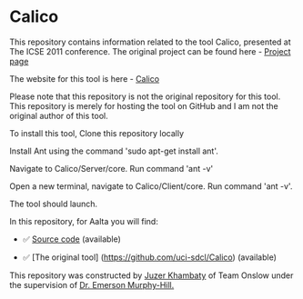 Calico
======

This repository contains information related to the tool Calico, presented at The ICSE 2011 conference. The original project can be found here - <a href="https://github.com/uci-sdcl/Calico">Project page</a>

The website for this tool is here - 
<a href = "http://sdcl.ics.uci.edu/research/calico/"> Calico </a>

Please note that this repository is not the original repository for this tool. This repository is merely for hosting the tool on GitHub and I am not the original author of this tool.

To install this tool, Clone this repository locally

Install Ant using the command 'sudo apt-get install ant'.

Navigate to Calico/Server/core. Run command 'ant -v'

Open a new terminal, navigate to Calico/Client/core. Run command 'ant -v'.

The tool should launch.


In this repository, for Aalta you will find:

* :white_check_mark: [Source code](https://github.com/uci-sdcl/Calico) (available)

* :white_check_mark: [The original tool] (https://github.com/uci-sdcl/Calico) (available)



This repository was constructed by <a href="https://github.com/juzer10">Juzer Khambaty</a> of Team Onslow under the supervision of <a href="https://github.com/CaptainEmerson">Dr. Emerson Murphy-Hill.</a>
